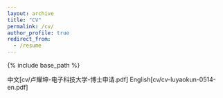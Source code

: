 ```yaml
---
layout: archive
title: "CV"
permalink: /cv/
author_profile: true
redirect_from:
  - /resume
---
```


{% include base_path %}

中文[cv/卢耀坤-电子科技大学-博士申请.pdf]
English[cv/cv-luyaokun-0514-en.pdf]